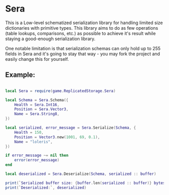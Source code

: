 # Sera
This is a Low-level schematized serialization library for handling limited size
dictionaries with primitive types. This library aims to do as few operations
(table lookups, comparisons, etc.) as possible to achieve it's result while
staying a good-enough serialization library.

One notable limitation is that serialization schemas can only hold up to 255
fields in Sera and it's going to stay that way - you may fork the project and
easily change this for yourself.

## Example:

```lua

local Sera = require(game.ReplicatedStorage.Sera)

local Schema = Sera.Schema({
	Health = Sera.Int16,
	Position = Sera.Vector3,
	Name = Sera.String8,
})

local serialized, error_message = Sera.Serialize(Schema, {
    Health = 150,
    Position = Vector3.new(1001, 69, 0.1),
    Name = "loleris",
})

if error_message ~= nil then
    error(error_message)
end

local deserialized = Sera.Deserialize(Schema, serialized :: buffer)

print(`Serialized buffer size: {buffer.len(serialized :: buffer)} bytes`)
print(`Deserialized:`, deserialized)

```